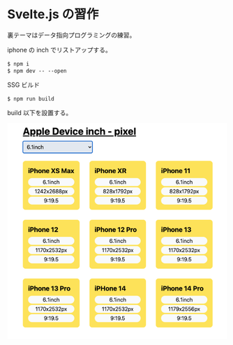 # Svelte.js の習作
裏テーマはデータ指向プログラミングの練習。

iphone の inch でリストアップする。

```
$ npm i
$ npm dev -- --open
```

SSG ビルド
```
$ npm run build
```

build 以下を設置する。

<img src="./screen.png">